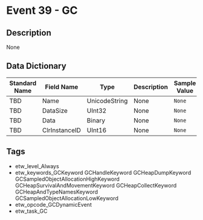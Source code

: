 # Event 39 - GC

## Description
None

## Data Dictionary
|Standard Name|Field Name|Type|Description|Sample Value|
|---|---|---|---|---|
|TBD|Name|UnicodeString|None|`None`|
|TBD|DataSize|UInt32|None|`None`|
|TBD|Data|Binary|None|`None`|
|TBD|ClrInstanceID|UInt16|None|`None`|

## Tags
* etw_level_Always
* etw_keywords_GCKeyword GCHandleKeyword GCHeapDumpKeyword GCSampledObjectAllocationHighKeyword GCHeapSurvivalAndMovementKeyword GCHeapCollectKeyword GCHeapAndTypeNamesKeyword GCSampledObjectAllocationLowKeyword
* etw_opcode_GCDynamicEvent
* etw_task_GC